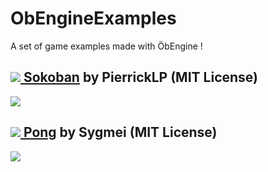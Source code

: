 # ObEngineExamples
A set of game examples made with ÖbEngine !

## [![](https://raw.githubusercontent.com/Sygmei/ObEngineExamples/master/static/sokoban_icon.png) Sokoban](https://github.com/Sygmei/ObEngineExamples/tree/master/Sokoban) by PierrickLP (MIT License)
![](https://raw.githubusercontent.com/Sygmei/ObEngineExamples/master/static/sokoban_screen.png)
## [![](https://raw.githubusercontent.com/Sygmei/ObEngineExamples/master/static/pong_icon.png) Pong](https://github.com/Sygmei/ObEngineExamples/tree/master/Pong) by Sygmei (MIT License)
![](https://raw.githubusercontent.com/Sygmei/ObEngineExamples/master/static/pong_screen.png)